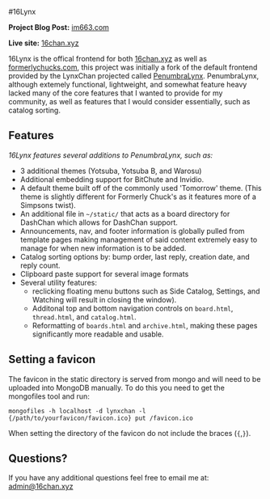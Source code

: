 #16Lynx

**Project Blog Post:** [im663.com](https://im663.com/projects/16Lynx)

**Live site:** [16chan.xyz](https://16chan.xyz)

16Lynx is the offical frontend for both [16chan.xyz](https://16chan.xyz) as well as
[formerlychucks.com](https://formerlychucks.com/), this project was initially a fork of the
default frontend provided by the LynxChan projected called
[PenumbraLynx](https://formerlychucks.com/). PenumbraLynx, although extemely functional,
lightweight, and somewhat feature heavy lacked many of the core
features that I wanted to provide for my community, as well as
features that I would consider essentially, such as catalog
sorting.

## Features
*16Lynx features several additions to PenumbraLynx, such as:*
  - 3 additional themes (Yotsuba, Yotsuba B, and Warosu)
  - Additional embedding support for BitChute and Invidio.
  - A default theme built off of the commonly used 'Tomorrow'
    theme. (This theme is slightly different for Formerly Chuck's as it
    features more of a Simpsons twist).
  - An additional file in `~/static/` that acts as a board directory
    for DashChan which allows for DashChan support.
  - Announcements, nav, and footer information is globally pulled
    from template pages making management of said content extremely
    easy to manage for when new information is to be added.
  - Catalog sorting options by: bump order, last reply, creation date,
    and reply count.
  - Clipboard paste support for several image formats
  - Several utility features:
    - reclicking floating menu buttons such as Side Catalog,
      Settings, and Watching will result in closing the window).
    - Additonal top and bottom navigation controls on `board.html`,
      `thread.html`, and `catalog.html`.
    - Reformatting of `boards.html` and `archive.html`, making
      these pages significantly more readable and usable.

## Setting a favicon
The favicon in the static directory is served from mongo and will need to be uploaded into MongoDB manually. To do this you need to get the
mongofiles tool and run:
``` 
mongofiles -h localhost -d lynxchan -l {/path/to/yourfavicon/favicon.ico} put /favicon.ico
```
When setting the directory of the favicon do not include the braces (`{`,`}`).

## Questions?
If you have any additional questions feel free to email me at: admin@16chan.xyz